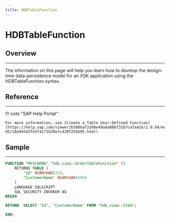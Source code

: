 ```yaml
---
title: HDBTableFunction
---
```


HDBTableFunction
===

## Overview
---

The information on this page will help you learn how to develop the design-time data-persistence model for an XSK application using the HDBTableFunction syntax.

## Reference
---

!!! note "SAP Help Portal"

    For more information, see [Create a Table User-Defined Function](https://help.sap.com/viewer/b3d0daf2a98e49ada00bf31b7ca7a42e/2.0.04/en-US/18a94543fe3f41f1b29e7c439f255b95.html)

## Sample
---

```sql
FUNCTION "MYSCHEMA"."hdb_view::OrderTableFunction" ()
    RETURNS TABLE (
        "Id" NVARCHAR(32),
        "CustomerName" NVARCHAR(500)
    )
    LANGUAGE SQLSCRIPT
    SQL SECURITY INVOKER AS
BEGIN

RETURN  SELECT "Id", "CustomerName" FROM "hdb_view::Item";

END;
```
